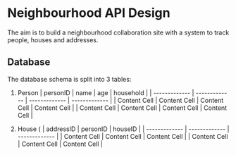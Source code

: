 # Neighbourhood API Design

The aim is to build a neighbourhood collaboration site with a system to track people, houses and addresses.

## Database

The database schema is split into 3 tables:

1. Person
| personID | name | age | household | 
| ------------- | ------------- | ------------- | ------------- |
| Content Cell  | Content Cell  | Content Cell  | Content Cell  |
| Content Cell  | Content Cell  | Content Cell  | Content Cell  |

2. House (
| addressID | personID | houseID |
| ------------- | ------------- | ------------- |
| Content Cell  | Content Cell  | Content Cell  |
| Content Cell  | Content Cell  | Content Cell  |
